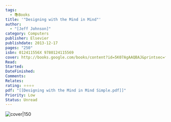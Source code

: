 ```yaml
---
tags:
  - 📚Books
title: '"Designing with the Mind in Mind"'
author:
  - "[Jeff Johnson]"
category: Computers
publisher: Elsevier
publishdate: 2013-12-17
pages: "250"
isbn: 012411556X 9780124115569
cover: http://books.google.com/books/content?id=5K07AgAAQBAJ&printsec=frontcover&img=1&zoom=1&edge=curl&source=gbs_api
Read: 
Started: 
DateFinished: 
Comments: 
Relates: 
rating: ⭐⭐⭐⭐
pdf: "[[Designing with the Mind in Mind Simple.pdf]]"
Priority: Low
Status: Unread
---
```


![cover|150](http://books.google.com/books/content?id=5K07AgAAQBAJ&printsec=frontcover&img=1&zoom=1&edge=curl&source=gbs_api)